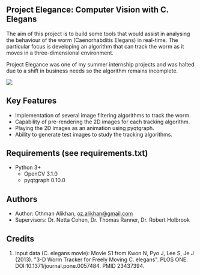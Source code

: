 ## Project Elegance: Computer Vision with C. Elegans
The aim of this project is to build some tools that would assist in analysing
the behaviour of the worm (Caenorhabditis Elegans) in real-time. The particular
focus is developing an algorithm that can track the worm as it moves in a
three-dimensional environment.

Project Elegance was one of my summer internship projects and was halted due to
a shift in business needs so the algorithm remains incomplete.

![](data/video/tracker.gif)


## Key Features
* Implementation of several image filtering algorithms to track the worm.
* Capability of pre-rendering the 2D images for each tracking algorithm.
* Playing the 2D images as an animation using pyqtgraph.
* Ability to generate test images to study the tracking algorithms.


## Requirements (see requirements.txt)
* Python 3+
  * OpenCV 3.1.0
  * pyqtgraph  0.10.0


## Authors
* Author: Othman Alikhan, oz.alikhan@gmail.com
* Supervisors: Dr. Netta Cohen, Dr. Thomas Ranner, Dr. Robert Holbrook


## Credits
1. Input data (C. elegans movie):
    Movie S1 from Kwon N, Pyo J, Lee S, Je J (2013). "3-D Worm Tracker for
    Freely Moving C. elegans". PLOS ONE. DOI:10.1371/journal.pone.0057484.
    PMID 23437394.